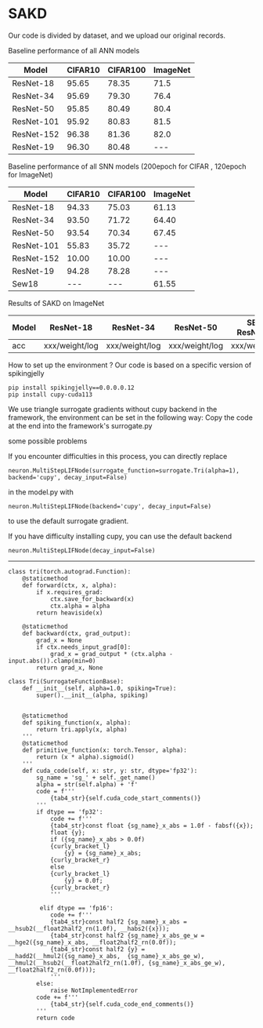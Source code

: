 # SAKD
Our code is divided by dataset, and we upload our original records.


Baseline performance of all ANN models 
 
 Model  | CIFAR10 | CIFAR100  | ImageNet  
  ---- | ----- | ------ | ------ 
 ResNet-18  | 95.65 | 78.35 | 71.5 
 ResNet-34  | 95.69 | 79.30 | 76.4
 ResNet-50  | 95.85 | 80.49 | 80.4
 ResNet-101  | 95.92 | 80.83 | 81.5
 ResNet-152  | 96.38 | 81.36 | 82.0
 ResNet-19  | 96.30 | 80.48 | ---

Baseline performance of all SNN models (200epoch for CIFAR , 120epoch for ImageNet)
 
 Model  | CIFAR10 | CIFAR100  | ImageNet  
  ---- | ----- | ------ | ------ 
 ResNet-18  | 94.33 | 75.03 | 61.13
 ResNet-34  | 93.50 | 71.72 | 64.40
 ResNet-50  | 93.54 | 70.34 | 67.45
 ResNet-101  | 55.83 | 35.72 | ---
 ResNet-152  | 10.00 | 10.00 | ---
 ResNet-19  | 94.28 | 78.28 | ---
 Sew18 | --- |--- |61.55
 

Results of SAKD on ImageNet

 Model  | ResNet-18 | ResNet-34 | ResNet-50 | SEW-ResNet-18 | SEW-ResNet-34 | SEW-ResNet-50
  ---- | ----- | ------ | ------ | ------ | ------ | ------ 
  acc | xxx/weight/log | xxx/weight/log | xxx/weight/log | xxx/weight/log | xxx/weight/log | xxx/weight/[log](https://github.com/Maybe2022/SAKD/blob/main/origin_logs/sew_SAKD_120epoch.log)
 
 

How to set up the environment ?
Our code is based on a specific version of spikingjelly
```
pip install spikingjelly==0.0.0.0.12
pip install cupy-cuda113
```
We use triangle surrogate gradients without cupy backend in the framework, the environment can be set in the following way:
Copy the code at the end into the framework's surrogate.py


some possible problems

If you encounter difficulties in this process, you can directly replace
```
neuron.MultiStepLIFNode(surrogate_function=surrogate.Tri(alpha=1), backend='cupy', decay_input=False)
```
in the model.py with
```
neuron.MultiStepLIFNode(backend='cupy', decay_input=False)
```
to use the default surrogate gradient.

If you have difficulty installing cupy, you can use the default backend
```
neuron.MultiStepLIFNode(decay_input=False)
```

---------
```
class tri(torch.autograd.Function):
    @staticmethod
    def forward(ctx, x, alpha):
        if x.requires_grad:
            ctx.save_for_backward(x)
            ctx.alpha = alpha
        return heaviside(x)

    @staticmethod
    def backward(ctx, grad_output):
        grad_x = None
        if ctx.needs_input_grad[0]:
            grad_x = grad_output * (ctx.alpha - input.abs()).clamp(min=0)
        return grad_x, None

class Tri(SurrogateFunctionBase):
    def __init__(self, alpha=1.0, spiking=True):
        super().__init__(alpha, spiking)


    @staticmethod
    def spiking_function(x, alpha):
        return tri.apply(x, alpha)
    '''
    @staticmethod
    def primitive_function(x: torch.Tensor, alpha):
        return (x * alpha).sigmoid()
    '''
    def cuda_code(self, x: str, y: str, dtype='fp32'):
        sg_name = 'sg_' + self._get_name()
        alpha = str(self.alpha) + 'f'
        code = f'''
            {tab4_str}{self.cuda_code_start_comments()}
        '''
        if dtype == 'fp32':
            code += f'''
            {tab4_str}const float {sg_name}_x_abs = 1.0f - fabsf({x});
            float {y};
            if ({sg_name}_x_abs > 0.0f)
            {curly_bracket_l}
                {y} = {sg_name}_x_abs;
            {curly_bracket_r}
            else
            {curly_bracket_l}
                {y} = 0.0f;
            {curly_bracket_r}
            '''

         elif dtype == 'fp16':
            code += f'''
            {tab4_str}const half2 {sg_name}_x_abs = __hsub2(__float2half2_rn(1.0f), __habs2({x}));
            {tab4_str}const half2 {sg_name}_x_abs_ge_w = __hge2({sg_name}_x_abs, __float2half2_rn(0.0f));
            {tab4_str}const half2 {y} = __hadd2(__hmul2({sg_name}_x_abs,  {sg_name}_x_abs_ge_w), __hmul2(__hsub2(__float2half2_rn(1.0f), {sg_name}_x_abs_ge_w), __float2half2_rn(0.0f)));
            '''
        else:
            raise NotImplementedError
        code += f'''
            {tab4_str}{self.cuda_code_end_comments()}
        '''
        return code
```
